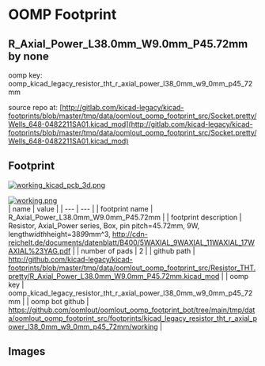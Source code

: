 # OOMP Footprint  
## R_Axial_Power_L38.0mm_W9.0mm_P45.72mm  by none  
  
oomp key: oomp_kicad_legacy_resistor_tht_r_axial_power_l38_0mm_w9_0mm_p45_72mm  
  
source repo at: [http://gitlab.com/kicad-legacy/kicad-footprints/blob/master/tmp/data/oomlout_oomp_footprint_src/Socket.pretty/Wells_648-0482211SA01.kicad_mod](http://gitlab.com/kicad-legacy/kicad-footprints/blob/master/tmp/data/oomlout_oomp_footprint_src/Socket.pretty/Wells_648-0482211SA01.kicad_mod)  
## Footprint  
  
[![working_kicad_pcb_3d.png](working_kicad_pcb_3d_600.png)](working_kicad_pcb_3d.png)  
  
[![working.png](working_600.png)](working.png)  
| name | value | 
| --- | --- | 
| footprint name | R_Axial_Power_L38.0mm_W9.0mm_P45.72mm | 
| footprint description | Resistor, Axial_Power series, Box, pin pitch=45.72mm, 9W, length*width*height=38*9*9mm^3, http://cdn-reichelt.de/documents/datenblatt/B400/5WAXIAL_9WAXIAL_11WAXIAL_17WAXIAL%23YAG.pdf | 
| number of pads | 2 | 
| github path | http://github.com/kicad-legacy/kicad-footprints/blob/master/tmp/data/oomlout_oomp_footprint_src/Resistor_THT.pretty/R_Axial_Power_L38.0mm_W9.0mm_P45.72mm.kicad_mod | 
| oomp key | oomp_kicad_legacy_resistor_tht_r_axial_power_l38_0mm_w9_0mm_p45_72mm | 
| oomp bot github | https://github.com/oomlout/oomlout_oomp_footprint_bot/tree/main/tmp/data/oomlout_oomp_footprint_src/footprints/kicad_legacy_resistor_tht_r_axial_power_l38_0mm_w9_0mm_p45_72mm/working | 
## Images  
